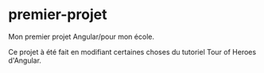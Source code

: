 # premier-projet
Mon premier projet Angular/pour mon école.

Ce projet à été fait en modifiant certaines choses du tutoriel Tour of Heroes d'Angular.
